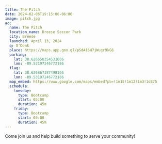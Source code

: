 ```yaml
---
title: The Pitch
date: 2024-02-06T19:15:00-06:00
image: pitch.jpg
ao:
  name: The Pitch
  location_name: Breese Soccer Park
  city: Breese
  launched: April 13, 2024
  q: O’Donk
  place: https://maps.app.goo.gl/pSdA16H7jWugr9kG8
  parking:
    lat: 38.626650354531066
    lon: -89.53197246772186
  flag:
    lat: 38.626867387498166
    lon: -89.53197246772186
  map_embed: https://www.google.com/maps/embed?pb=!1m18!1m12!1m3!1d875.763542950119!2d-89.53239274386013!3d38.626246894056145!2m3!1f0!2f0!3f0!3m2!1i1024!2i768!4f13.1!3m3!1m2!1s0x8876785b68c5000d%3A0x245c5d93b9263c0c!2sBreese%20Soccer%20Park!5e1!3m2!1sen!2sus!4v1707352505796!5m2!1sen!2sus
  schedule:
    tuesday:
      type: Bootcamp
      start: 05:00
      duration: 45m
    friday:
      type: Bootcamp
      start: 05:00
      duration: 45m
---
```

Come join us and help build something to serve your community!
